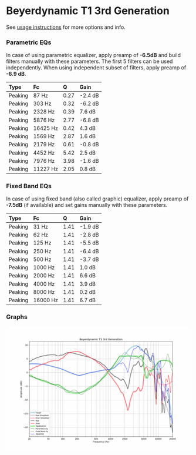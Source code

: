 # Beyerdynamic T1 3rd Generation
See [usage instructions](https://github.com/jaakkopasanen/AutoEq#usage) for more options and info.

### Parametric EQs
In case of using parametric equalizer, apply preamp of **-6.5dB** and build filters manually
with these parameters. The first 5 filters can be used independently.
When using independent subset of filters, apply preamp of **-6.9 dB**.

| Type    | Fc       |    Q | Gain    |
|:--------|:---------|:-----|:--------|
| Peaking | 87 Hz    | 0.27 | -2.4 dB |
| Peaking | 303 Hz   | 0.32 | -6.2 dB |
| Peaking | 2328 Hz  | 0.39 | 7.6 dB  |
| Peaking | 5876 Hz  | 2.77 | -6.8 dB |
| Peaking | 16425 Hz | 0.42 | 4.3 dB  |
| Peaking | 1569 Hz  | 2.87 | 1.6 dB  |
| Peaking | 2179 Hz  | 0.61 | -0.8 dB |
| Peaking | 4452 Hz  | 5.42 | 2.5 dB  |
| Peaking | 7976 Hz  | 3.98 | -1.6 dB |
| Peaking | 11227 Hz | 2.05 | 0.8 dB  |

### Fixed Band EQs
In case of using fixed band (also called graphic) equalizer, apply preamp of **-7.5dB**
(if available) and set gains manually with these parameters.

| Type    | Fc       |    Q | Gain    |
|:--------|:---------|:-----|:--------|
| Peaking | 31 Hz    | 1.41 | -1.9 dB |
| Peaking | 62 Hz    | 1.41 | -2.8 dB |
| Peaking | 125 Hz   | 1.41 | -5.5 dB |
| Peaking | 250 Hz   | 1.41 | -6.4 dB |
| Peaking | 500 Hz   | 1.41 | -3.7 dB |
| Peaking | 1000 Hz  | 1.41 | 1.0 dB  |
| Peaking | 2000 Hz  | 1.41 | 6.6 dB  |
| Peaking | 4000 Hz  | 1.41 | 3.9 dB  |
| Peaking | 8000 Hz  | 1.41 | 0.2 dB  |
| Peaking | 16000 Hz | 1.41 | 6.7 dB  |

### Graphs
![](./Beyerdynamic%20T1%203rd%20Generation.png)